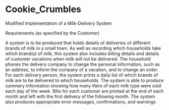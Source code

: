 # Cookie_Crumbles

Modified Implementation of a Milk-Delivery System

Requirements (as specified by the Customer)

A system is to be produced that holds details of deliveries of
different brands of milk in a small town. As well as recording which
households take which brand(s) of milk, this system also includes
billing details and details of customer vacations when milk will not
be delivered. The household phones the delivery company to change
the personal information, such as an address, to inform the company
of a vacation, and to change an order. For each delivery person, the
system prints a daily list of which brands of milk are to be delivered
to which households. The system is able to produce summary
information showing how many liters of each milk type were sold
each day of the week. Bills for each customer are printed at the end
of each month and left with the first delivery of the following month.
The system also produces appropriate error messages, confirmations,
and warnings
